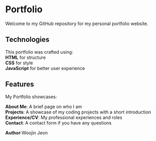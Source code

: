 # Portfolio

Welcome to my GitHub repository for my personal portfolio website.

## Technologies 
This portfolio was crafted using: <br />
**HTML** for structure <br />
**CSS** for style <br />
**JavaScript** for better user experience <br />

## Features
My Portfolio showcases: <br />

**About Me**: A brief page on who I am<br />
**Projects**: A showcase of my coding projects with a short introduction<br />
**Experience/CV**: My professional experiences and roles<br />
**Contact**: A contact form if you have any questions<br />

**Author**:Woojin Jeon

